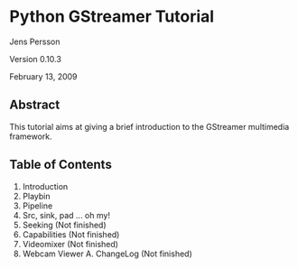 Python GStreamer Tutorial
=========================

Jens Persson

Version 0.10.3

February 13, 2009

Abstract
--------

This tutorial aims at giving a brief introduction to the GStreamer multimedia framework.

Table of Contents
-----------------

1. Introduction
2. Playbin
3. Pipeline
4. Src, sink, pad ... oh my!
5. Seeking (Not finished)
6. Capabilities (Not finished)
7. Videomixer (Not finished)
8. Webcam Viewer
A. ChangeLog (Not finished)
